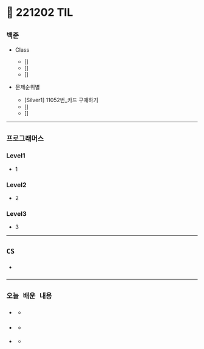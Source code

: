 # 🚩 221202 TIL

## **`백준`**

- Class

  - []
  - []
  - []

- 문제순위별
  - [Silver1] 11052번\_카드 구매하기
  - []
  - []

---

## **`프로그래머스`**

### Level1

- 1

### Level2

- 2

### Level3

- 3

---

## **`CS`**

- ###

---

## **`오늘 배운 내용`**

- ###
  -
- ###
  -
- ####
  -
